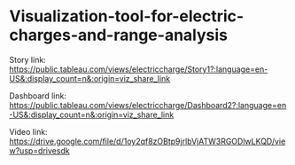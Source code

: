 # Visualization-tool-for-electric-charges-and-range-analysis

Story link: https://public.tableau.com/views/electriccharge/Story1?:language=en-US&:display_count=n&:origin=viz_share_link

Dashboard link: https://public.tableau.com/views/electriccharge/Dashboard2?:language=en-US&:display_count=n&:origin=viz_share_link

Video link: https://drive.google.com/file/d/1oy2qf8zOBtp9jrlbVjATW3RGODlwLKQD/view?usp=drivesdk
